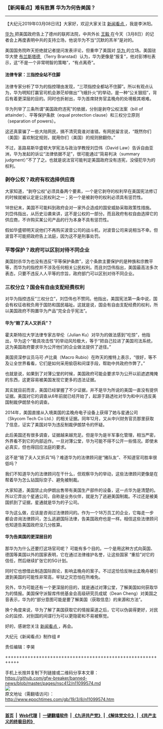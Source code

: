 ### 【新闻看点】难有胜算 华为为何告美国？
------------------------

<p>
 【大纪元2019年03月08日讯】大家好，欢迎大家关注
 <a href="http://www.epochtimes.com/gb/tag/%E6%96%B0%E9%97%BB%E7%9C%8B%E7%82%B9.html">
  新闻看点
 </a>
 ，我是李沐阳。
</p>
<p>
 <a href="http://www.epochtimes.com/gb/tag/%E5%8D%8E%E4%B8%BA.html">
  华为
 </a>
 把美国政府告上了德州的联邦法院，中共外长
 <a href="http://www.epochtimes.com/gb/tag/%E7%8E%8B%E6%AF%85.html">
  王毅
 </a>
 在今天（3月8日）的记者会上再度表明中共的支持立场，他说华为不当“沉默的羔羊”是对的。
</p>
<p>
 美国国务院昨天拒绝就记者提问发表评论，但重申了美国对
 <a href="http://www.epochtimes.com/gb/tag/%E5%8D%8E%E4%B8%BA.html">
  华为
 </a>
 的立场。美国驻华大使
 <a href="http://www.epochtimes.com/gb/tag/%E5%B8%83%E5%85%B0%E6%96%AF%E5%A1%94%E5%BE%B7.html">
  布兰斯塔德
 </a>
 （Terry Branstad）认为，华为更像是“报复”，他对彭博社表示，这“不是一个非常明智的策略”，“有点离奇”。
</p>
<h4>
 法律专家：三指控全站不住脚
</h4>
<p>
 法律专家分析了华为的指控理由发现，“三项指控全都站不住脚”。所以有观点认为，华为明知打赢官司机会渺茫却做出“飞蛾扑火”的举动，是一种“公关狠招”，背后有着更深层的目的。同时也折射出，华为首席财务官孟晚舟的处境极其艰难。
</p>
<p>
 <center>
 </center>
 华为列举了三条所谓“美国政府违宪”的依据，分别是剥夺公权法案（bill of attainder）、平等保护条款（equal protection clause）和三权分立原则（separation of powers）。
</p>
<p>
 这还真蒙骗了一些大陆网民，搞不清究竟谁对谁错。有网民留言说，“既然你们（美国）喜欢制定规则，就用你们（美国）的规则掀翻你。”
</p>
<p>
 不过，圣路易斯华盛顿大学宪法与政治学教授刘岱伟（David Law）告诉自由亚洲，华为发起的诉讼“法律依据不足”，很可能通过“简易判决（summary judgment）”不了了之。也就是说法官可能判定美国政府没有违宪，没侵犯华为的权利。
</p>
<h3>
 剥夺公权？政府有权选择供应商
</h3>
<p>
 大家知道，“剥夺公权”必须具备两个要素，一个是它剥夺的权利早在美国宪法修订的时候就被认定是公民权利之一；另一个是被剥夺的权利必须具有惩罚性。
</p>
<p>
 18世纪末，美国不可能料到政府会对一家外企造成的国安威胁采取政策性措施。刘岱伟指出，从历史沿袭来讲，这不是公权的一部分。而且政府有权自由选择它的供应商，不许购买某公司产品的行为本身不具有惩罚性。
</p>
<p>
 假如华盛顿明天说他们不再购买波音公司的战斗机，对波音公司来说相当不幸。但波音不可能把政府告上法庭，因为这不是刑事处罚。
</p>
<h3>
 平等保护？政府可以区别对待不同企业
</h3>
<p>
 美国封杀华为也没有违反“平等保护条款”，这个条款主要保护的是种族和宗教平等，而华为的指控并不涉及任何相关公民权利。而且刘岱伟指出，美国最高法多次表态，只要不违反人人平等的宗旨，政府部门可以区别对待不同企业。
</p>
<h3>
 三权分立？国会有自由支配经费权利
</h3>
<p>
 对华为指控违反“三权分立”，刘岱伟也不赞同。他指出，美国宪法第一条中说，国会有权征收税负用于国防和国民福祉。这就是说，国会有自由支配经费的权利，所以美国政府不购置华为产品“完全合乎宪法”。
</p>
<h4>
 华为“赔了夫人又折兵”？
</h4>
<p>
 霍夫斯特拉大学法律专家古举伦（Julian Ku）对华为的做法感到“吃惊”，他指出，华为这个“极具攻击性”的举动风险极大，等于“把自己拉进了美国司法系统，这为美国政府要求华为公开他们的企业做法提供了途径。”
</p>
<p>
 美国资深参议员马可‧卢比奥（Macro Rubio）在昨天的推特上表示，“很好，等不及让全世界看看，它们是如何采用偷窃和间谍手段，帮助中共政府作弊了。”
</p>
<p>
 也就是说，如果到了对薄公堂的时候，美国政府可能会要求华为公开以前遮遮掩掩的东西，这更容易被美国发现它更多的违法证据。
</p>
<p>
 其实就目前而言，美国已经掌握了不少证据，并不是华为所说的美国一直没有提供证据。美国对它的调查从6年前就已经开始了，起源于路透社对华为和中兴违反美国制裁伊朗禁令的调查。
</p>
<p>
 2014年，美国直接从入境美国的孟晚舟电子设备上获得了她与星通公司（Skycom Tech Co Ltd.）的相关证据。同年12月，又从中兴财务官员那里获取了信息，证实了美国对华为违反制裁伊朗禁令的怀疑。
</p>
<p>
 此后美国还有很多调查，证据越来越充足。但是华为是半军事化管理，相当严密，外界看不到它的内部运作。一旦对薄公堂，华为可能不得不公开一些情况。即使未必真实，但也得回应法庭的要求。
</p>
<p>
 这不是“赔了夫人又折兵”吗？难道华为的法律顾问是“猪队友”、不知道官司胜率很低吗？
</p>
<p>
 我们不知道华为的法律顾问在干什么，但观察华为的举动，这些法律顾问更像是在帮着华为怎么钻国际空子、避免被制裁。
</p>
<p>
 大家知道，美国禁止向伊朗出售带有美国生产部件的设备，这一点华为是清楚的。所以它弄出个星通公司，自称是业务伙伴，就是为了逃避美国制裁。不过还是被美国抓到了证据，星通就是华为的子公司。
</p>
<p>
 华为这么做，应该是咨询过法律顾问的。作为一个18万员工的企业，它每走一步都会咨询法律顾问，怎么逃避国际法律，告美国政府也是一样。相信这些法律顾问也知道告美国政府没几分胜算。
</p>
<h4>
 华为告美国的更深层目的
</h4>
<p>
 那华为为什么还要打这场官司呢？ 可能有多个目的。一个是用这种方式向英国、德国等美国以外的国家表明，它在通过法律维护名誉，让这些国家 “重拾”对它的信任，然后继续扩张它的5G计划。
</p>
<p>
 同时它也想借此制造国际舆论，影响孟晚舟的案子。不过这恰恰反映出孟晚舟被引渡到美国的可能性非常高，牢狱之灾恐怕在所难免。
</p>
<p>
 另外，华为可能还有一个更深层的目的，就是通过对薄公堂，了解美国如何获取华为的情报。美国保守派智库传统基金会高级研究员成斌（Dean Cheng）对美国之音表示，华为的“部分意图可能是要了解美国（获取信息）的来源和方法”。
</p>
<p>
 换个角度来说，华为了解了美国获取它的情报渠道之后，它可以伪装得更好，对民众的监控、对别国的间谍行为可以更隐密和不易被察觉。
</p>
<p>
 好的，感谢您关注
 <a href="http://www.epochtimes.com/gb/tag/%E6%96%B0%E9%97%BB%E7%9C%8B%E7%82%B9.html">
  新闻看点
 </a>
 ，再会。
</p>
<p>
 大纪元《新闻看点》制作组 #
</p>
<p>
 责任编辑：李昊
</p>

+++++++++++++++++++++++++++++++++++++++++++++++++++++++++++<br/><br/>
手机上长按并复制下列链接或二维码分享本文章：<br/>
https://github.com/gfw-breaker/banned-news/blob/master/pages/nsc412/n11099574.md <br/>
<a href='https://github.com/gfw-breaker/banned-news/blob/master/pages/nsc412/n11099574.md'><img src='https://github.com/gfw-breaker/banned-news/blob/master/pages/nsc412/n11099574.md.png'/></a> <br/>
原文地址（需翻墙访问）：http://www.epochtimes.com/gb/19/3/8/n11099574.htm


------------------------
#### [首页](https://github.com/gfw-breaker/banned-news/blob/master/README.md) &nbsp;|&nbsp; [Web代理](https://github.com/labour-camp/helloworld) &nbsp;|&nbsp; [一键翻墙软件](https://github.com/gfw-breaker/nogfw/blob/master/README.md) &nbsp;| [《九评共产党》](https://github.com/gfw-breaker/9ping.md/blob/master/README.md#九评之一评共产党是什么) | [《解体党文化》](https://github.com/gfw-breaker/jtdwh.md/blob/master/README.md) | [《共产主义的终极目的》](https://github.com/gfw-breaker/gczydzjmd.md/blob/master/README.md)

